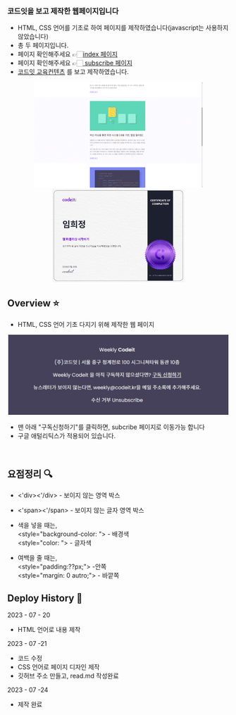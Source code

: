 ### 코드잇을 보고 제작한 웹페이지입니다

- HTML, CSS 언어를 기초로 하여 페이지를 제작하였습니다(javascript는 사용하지 않았습니다) </br>
- 총 두 페이지입니다. </br>
- 페이지 확인해주세요 👉🏻<a href="https://heejung0413.github.io/codeit-newsletter/">index 페이지</a> </br>
- 페이지 확인해주세요 👉🏻<a href="heejung0413.github.io/codeit-newsletter/subscribe.html"> subscribe 페이지 </a>  </br>
- <a href="https://www.codeit.kr/topics/intro-to-web-publishing">코드잇 교육컨텐츠</a> 를 보고 제작하였습니다. </br> 
<p align="center">
<img src="/main/Weekly_Codeit_-_Chrome_2023-07-21_20-44-08_AdobeExpress.gif"> <img src="/main/certificates.jpg" style="width:300px">
</p> 

## Overview ⭐️
- HTML, CSS 언어 기초 다지기 위해 제작한 웹 페이지

<p align="center">
  <img src="/main/subscribe.jpg" style="width:500px" >
</p>

- 맨 아래 "구독신청하기"를 클릭하면, subcribe 페이지로 이동가능 합니다
- 구글 애털리틱스가 적용되어 있습니다.

</br>

## 요점정리 🔍

- <'div><'/div> - 보이지 않는 영역 박스 
- <'span><'/span> - 보이지 않는 글자 영역 박스

- 색을 넣을 때는, </br>
<style="background-color: "> - 배경색 </br>
<style="color: "> - 글자색

- 여백을 줄 때는, </br> 
<style="padding:??px;"> -안쪽 </br>
<style="margin: 0 autro;"> - 바깥쪽


## Deploy History 🌳

2023 - 07 - 20

- HTML 언어로 내용 제작


2023 - 07 -21

- 코드 수정
- CSS 언어로 페이지 디자인 제작 </br>
- 깃허브 주소 만들고, read.md 작성완료

2023 - 07 -24

- 제작 완료

